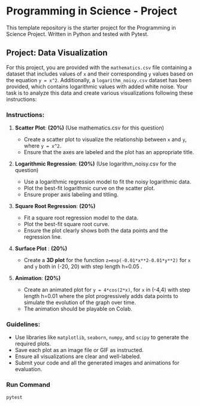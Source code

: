 # Programming in Science - Project

This template repository is the starter project for the Programming in Science Project. Written in Python and tested with Pytest.

## Project: Data Visualization

For this project, you are provided with the `mathematics.csv` file containing a dataset that includes values of `x` and their corresponding `y` values based on the equation `y = x^2`. Additionally, a `logarithm_noisy.csv` dataset has been provided, which contains logarithmic values with added white noise. Your task is to analyze this data and create various visualizations following these instructions:

### Instructions:

1. **Scatter Plot**: **(20%)**  (Use mathematics.csv for this question)
   - Create a scatter plot to visualize the relationship between `x` and `y`, where `y = x^2`.
   - Ensure that the axes are labeled and the plot has an appropriate title.

2. **Logarithmic Regression**: **(20%)**  (Use logarithm_noisy.csv for the question)
   - Use a logarithmic regression model to fit the noisy logarithmic data.
   - Plot the best-fit logarithmic curve on the scatter plot.
   - Ensure proper axis labeling and titling.

3. **Square Root Regression**: **(20%)**  
   - Fit a square root regression model to the data.
   - Plot the best-fit square root curve.
   - Ensure the plot clearly shows both the data points and the regression line.

4. **Surface Plot** : **(20%)**  
   - Create a **3D plot** for the function `z=exp(-0.01*x**2-0.01*y**2)` for `x` and `y` both in (-20, 20) with step length h=0.05 . 

5. **Animation**: **(20%)**  
   - Create an animated plot for `y = 4*cos(2*x)`, for `x` in (-4,4) with step length h=0.01 where the plot progressively adds data points to simulate the evolution of the graph over time.
   - The animation should be playable on Colab.

### Guidelines:
- Use libraries like `matplotlib`, `seaborn`, `numpy`, and `scipy` to generate the required plots.
- Save each plot as an image file or GIF as instructed.
- Ensure all visualizations are clear and well-labeled.
- Submit your code and all the generated images and animations for evaluation.

### Run Command

`pytest`

